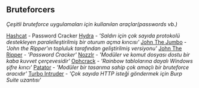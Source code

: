 ## Bruteforcers

*Çeşitli bruteforce uygulamaları için kullanılan araçlar(passwords vb.)*

[Hashcat](https://hashcat.net/hashcat/) - Password Cracker
[Hydra](https://tools.kali.org/password-attacks/hydra) - _'Saldırı için çok sayıda protokolü destekleyen paralelleştirilmiş bir oturum açma kırıcısı'_
[John The Jumbo](https://github.com/magnumripper/JohnTheRipper) - _'John the Ripper'ın topluluk tarafından geliştirilmiş versiyonu'_
[John The Ripper](http://www.openwall.com/john/) - _'Password Cracker'_
[Nozzlr](https://github.com/intrd/nozzlr) - _'Modüler ve komut dosyası dostu bir kaba kuvvet çerçevesidir'_
[Ophcrack](http://ophcrack.sourceforge.net/) - _'Rainbow tablolarına dayalı Windows şifre kırıcı'_
[Patator](https://github.com/lanjelot/patator) - _'Modüler bir tasarıma sahip çok amaçlı bir bruteforce aracıdır'_
[Turbo Intruder](https://portswigger.net/research/turbo-intruder-embracing-the-billion-request-attack) - _'Çok sayıda HTTP isteği göndermek için Burp Suite uzantısı'_


